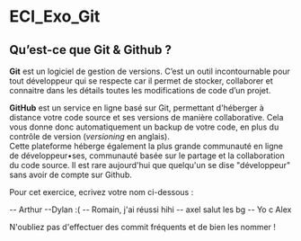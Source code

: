 # ECI_Exo_Git
## Qu’est-ce que Git & Github ?
**Git** est un logiciel de gestion de versions. C’est un outil incontournable pour tout développeur qui se respecte car il permet de stocker, collaborer et connaitre dans les détails toutes les modifications de code d’un projet.

**GitHub** est un service en ligne basé sur Git, permettant d'héberger à distance votre code source et ses versions de manière collaborative. Cela vous donne donc automatiquement un backup de votre code, en plus du contrôle de version (*versioning* en anglais).  
Cette plateforme héberge également la plus grande communauté en ligne de développeur•ses, communauté basée sur le partage et la collaboration du code source.  Il est rare aujourd'hui que quelqu'un se dise "développeur" sans avoir de compte sur Github.

Pour cet exercice, ecrivez votre nom ci-dessous :

-- Arthur
--Dylan :(
-- Romain, j'ai réussi hihi
-- axel salut les bg
-- Yo c Alex

N'oubliez pas d'effectuer des commit fréquents et de bien les nommer !
